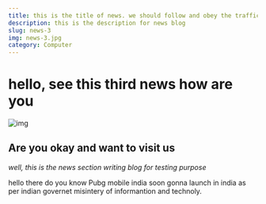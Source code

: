 ```yaml
---
title: this is the title of news. we should follow and obey the traffic rules which are important or not doesn't matter
description: this is the description for news blog
slug: news-3
img: news-3.jpg
category: Computer
---
```


# hello, see this third news how are you
![img](/resources/news-2.jpg)
## Are you okay and want to visit us
_well, this is the news section writing blog for testing purpose_

hello there do you know Pubg mobile india soon gonna launch in india as per indian governet misintery of informantion and technoly.